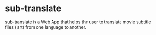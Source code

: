 # sub-translate
sub-translate is a Web App that helps the user to translate movie subtitle files (.srt) from one language to another.
